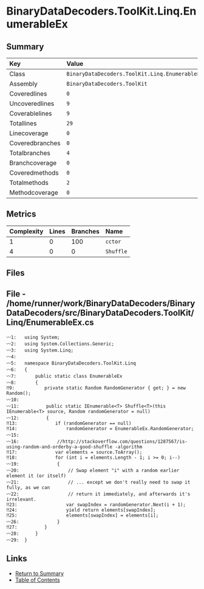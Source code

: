 ﻿# BinaryDataDecoders.ToolKit.Linq.EnumerableEx

## Summary

| Key             | Value                                          |
| :-------------- | :--------------------------------------------- |
| Class           | `BinaryDataDecoders.ToolKit.Linq.EnumerableEx` |
| Assembly        | `BinaryDataDecoders.ToolKit`                   |
| Coveredlines    | `0`                                            |
| Uncoveredlines  | `9`                                            |
| Coverablelines  | `9`                                            |
| Totallines      | `29`                                           |
| Linecoverage    | `0`                                            |
| Coveredbranches | `0`                                            |
| Totalbranches   | `4`                                            |
| Branchcoverage  | `0`                                            |
| Coveredmethods  | `0`                                            |
| Totalmethods    | `2`                                            |
| Methodcoverage  | `0`                                            |

## Metrics

| Complexity | Lines | Branches | Name      |
| :--------- | :---- | :------- | :-------- |
| 1          | 0     | 100      | `cctor`   |
| 4          | 0     | 0        | `Shuffle` |

## Files

## File - /home/runner/work/BinaryDataDecoders/BinaryDataDecoders/src/BinaryDataDecoders.ToolKit/Linq/EnumerableEx.cs

```CSharp
〰1:   using System;
〰2:   using System.Collections.Generic;
〰3:   using System.Linq;
〰4:   
〰5:   namespace BinaryDataDecoders.ToolKit.Linq
〰6:   {
〰7:       public static class EnumerableEx
〰8:       {
‼9:           private static Random RandomGenerator { get; } = new Random();
〰10:  
〰11:          public static IEnumerable<T> Shuffle<T>(this IEnumerable<T> source, Random randomGenerator = null)
〰12:          {
‼13:              if (randomGenerator == null)
‼14:                  randomGenerator = EnumerableEx.RandomGenerator;
〰15:  
〰16:              //http://stackoverflow.com/questions/1287567/is-using-random-and-orderby-a-good-shuffle -algorithm
‼17:              var elements = source.ToArray();
‼18:              for (int i = elements.Length - 1; i >= 0; i--)
〰19:              {
〰20:                  // Swap element "i" with a random earlier element it (or itself)
〰21:                  // ... except we don't really need to swap it fully, as we can
〰22:                  // return it immediately, and afterwards it's irrelevant.
‼23:                  var swapIndex = randomGenerator.Next(i + 1);
‼24:                  yield return elements[swapIndex];
‼25:                  elements[swapIndex] = elements[i];
〰26:              }
‼27:          }
〰28:      }
〰29:  }
```

## Links

* [Return to Summary](Summary.md)
* [Table of Contents](../TOC.md)

